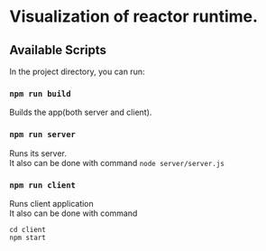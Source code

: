 # Visualization of reactor runtime.

## Available Scripts

In the project directory, you can run:

### `npm run build`

Builds the app(both server and client).

### `npm run server`

Runs its server.  
It also can be done with command `node server/server.js`  

### `npm run client`

Runs client application  
It also can be done with command  
```
cd client
npm start
```

